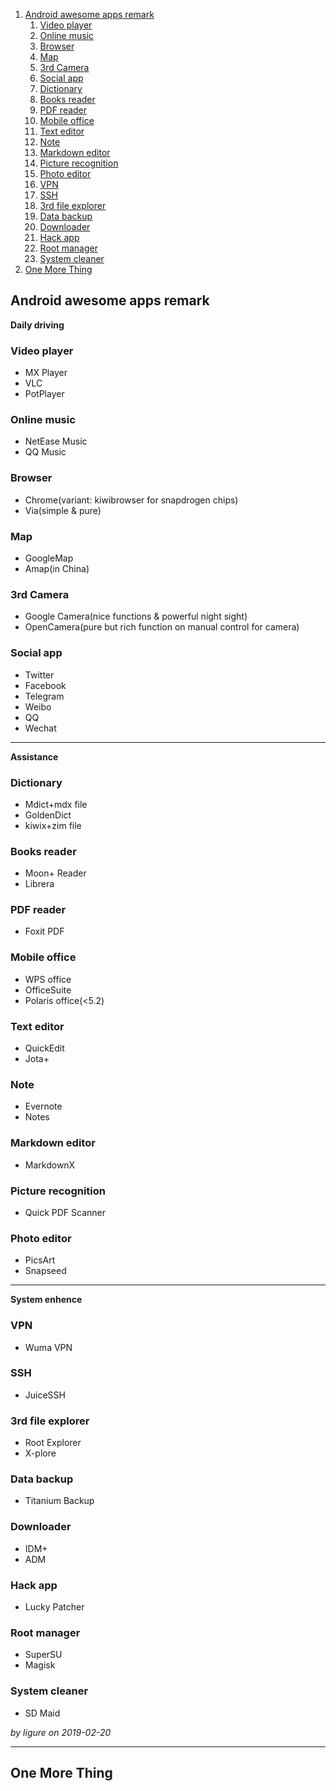 
<!-- MarkdownTOC levels="1,2,3,4" autolink="true" style="ordered" -->

1. [Android awesome apps remark](#android-awesome-apps-remark)
    1. [Video player](#video-player)
    1. [Online music](#online-music)
    1. [Browser](#browser)
    1. [Map](#map)
    1. [3rd Camera](#3rd-camera)
    1. [Social app](#social-app)
    1. [Dictionary](#dictionary)
    1. [Books reader](#books-reader)
    1. [PDF reader](#pdf-reader)
    1. [Mobile office](#mobile-office)
    1. [Text editor](#text-editor)
    1. [Note](#note)
    1. [Markdown editor](#markdown-editor)
    1. [Picture recognition](#picture-recognition)
    1. [Photo editor](#photo-editor)
    1. [VPN](#vpn)
    1. [SSH](#ssh)
    1. [3rd file explorer](#3rd-file-explorer)
    1. [Data backup](#data-backup)
    1. [Downloader](#downloader)
    1. [Hack app](#hack-app)
    1. [Root manager](#root-manager)
    1. [System cleaner](#system-cleaner)
1. [One More Thing](#one-more-thing)

<!-- /MarkdownTOC -->



## Android awesome apps remark


**Daily driving**    


### Video player

+ MX Player
+ VLC
+ PotPlayer

### Online music

+ NetEase Music
+ QQ Music

### Browser

+ Chrome(variant: kiwibrowser for snapdrogen chips)
+ Via(simple & pure)

### Map

+ GoogleMap
+ Amap(in China)

### 3rd Camera

+ Google Camera(nice functions & powerful night sight)
+ OpenCamera(pure but rich function on manual control for camera)

### Social app

+ Twitter
+ Facebook
+ Telegram
+ Weibo
+ QQ
+ Wechat

---------------------

**Assistance**

### Dictionary

+ Mdict+mdx file
+ GoldenDict
+ kiwix+zim file

### Books reader

+ Moon+ Reader
+ Librera

### PDF reader

+ Foxit PDF

### Mobile office

+ WPS office
+ OfficeSuite
+ Polaris office(<5.2)

### Text editor
+ QuickEdit
+ Jota+

### Note

+ Evernote
+ Notes

### Markdown editor

+ MarkdownX

### Picture recognition

+ Quick PDF Scanner

### Photo editor

+ PicsArt
+ Snapseed

----------------------

**System enhence**

### VPN

+ Wuma VPN

### SSH

+ JuiceSSH

### 3rd file explorer

+ Root Explorer
+ X-plore

### Data backup

+ Titanium Backup

### Downloader

+ IDM+
+ ADM

### Hack app

+ Lucky Patcher

### Root manager

+ SuperSU
+ Magisk

### System cleaner

+ SD Maid


*by ligure on 2019-02-20*

--------------------

## One More Thing



